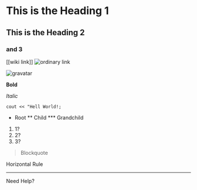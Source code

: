 # This is the Heading 1
## This is the Heading 2
### and 3

[[wiki link]]
![ordinary link](http://sea.heroku.com)

![gravatar](http://www.gravatar.com/avatar/2b60ce76b5e167b54a856735cbe51bcb?s=110)

**Bold**

_Italic_

`cout << "Hell World!;`

* Root
** Child
*** Grandchild

1. 1?
2. 2?
3. 3?

> Blockquote

Horizontal Rule
***

Need Help?